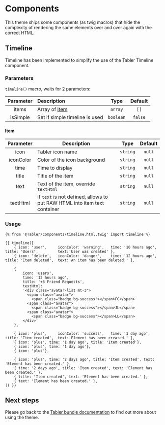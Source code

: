 # Components

This theme ships some components (as twig macros) that hide the complexity of rendering the same elements over and over again with the correct HTML.

## Timeline

Timeline has been implemented to simplify the use of the Tabler Timeline component.

### Parameters
`timeline()` macro, waits for 2 parameters:

| Parameter | Description                    |   Type    | Default |
|:---------:|:-------------------------------|:---------:|:-------:|
|   items   | Array of [Item](#Item)         |  `array`  |  `[]`   |
| isSimple  | Set if simple timeline is used | `boolean` | `false` |

#### Item
| Parameter | Description                                                               |   Type    |  Default  |
|:---------:|---------------------------------------------------------------------------|:---------:|:---------:|
|   icon    | Tabler icon name                                                          | `string`  |  `null`   |
| iconColor | Color of the icon background                                              | `string`  |  `null`   |
|   time    | Time to display                                                           | `string`  |  `null`   |
|   title   | Title of the item                                                         | `string`  |  `null`   |
|   text    | Text of the item, override `textHtml`                                     | `string`  |  `null`   |
| textHtml  | If `text` is not defined, allows to put RAW HTML into item text container | `string`  |  `null`   |

### Usage

```twig
{% from '@Tabler/components/timeline.html.twig' import timeline %}

{{ timeline([
    { icon: 'user',     iconColor: 'warning',   time: '10 hours ago',   title: 'Users',         text:'User was created' },
    { icon: 'delete',   iconColor: 'danger',    time: '12 hours ago',   title: 'Item deleted',  text:'An item has been deleted.' },

    {
        icon: 'users',
        time: '13 hours ago',
        title: '+3 Friend Requests',
        textHtml:
        '<div class="avatar-list mt-3">
          <span class="avatar">
            <span class="badge bg-success"></span>FC</span>
          <span class="avatar">
            <span class="badge bg-success"></span>JL</span>
          <span class="avatar">
            <span class="badge bg-success"></span>LL</span>
        </div>'
    },

    { icon: 'plus',     iconColor: 'success',   time: '1 day ago',      title: 'Item created',  text:'Element has been created.' },
    { icon: 'plus', time: '1 day ago', title: 'Item created'},
    { icon: 'plus', time: '1 day ago'},
    { icon: 'plus'},

    { icon: 'plus', time: '2 days ago', title: 'Item created', text: 'Element has been created.' },
    { time: '2 days ago', title: 'Item created', text: 'Element has been created.' },
    { title: 'Item created', text: 'Element has been created.' },
    { text: 'Element has been created.' },
]) }}
```


## Next steps

Please go back to the [Tabler bundle documentation](index.md) to find out more about using the theme.
